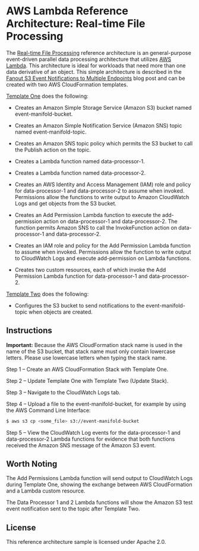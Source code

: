 # AWS Lambda Reference Architecture: Real-time File Processing

The [Real-time File Processing](https://s3.amazonaws.com/awslambda-reference-architectures/file-processing/lambda-refarch-fileprocessing.pdf) reference architecture is an general-purpose event-driven parallel data processing architecture that utilizes [AWS Lambda](https://aws.amazon.com/lambda). This architecture is ideal for workloads that need more than one data derivative of an object. This simple architecture is described in the [Fanout S3 Event Notifications to Multiple Endpoints](https://aws.amazon.com/blogs/compute/fanout-s3-event-notifications-to-multiple-endpoints/) blog post and can be created with two AWS CloudFormation templates.

[Template One](https://s3.amazonaws.com/awslambda-reference-architectures/file-processing/lambda_file_processing.template)
does the following:

-   Creates an Amazon Simple Storage Service (Amazon S3) bucket named event-manifold-bucket.

-   Creates an Amazon Simple Notification Service (Amazon SNS) topic named event-manifold-topic.

-   Creates an Amazon SNS topic policy which permits the S3 bucket to call the
    Publish action on the topic.

-   Creates a Lambda function named data-processor-1.

-   Creates a Lambda function named data-processor-2.

-   Creates an AWS Identity and Access Management (IAM) role and policy for data-processor-1 and data-processor-2 to assume when invoked. Permissions allow the
    functions to write output to Amazon CloudWatch Logs and get objects from
    the S3 bucket.

-   Creates an Add Permission Lambda function to execute the
    add-permission action on data-processor-1 and data-processor-2.
    The function permits Amazon SNS to call the InvokeFunction action on
    data-processor-1 and data-processor-2.

-   Creates an IAM role and policy for the Add Permission Lambda
    function to assume when invoked. Permissions allow the function to
    write output to CloudWatch Logs and execute add-permission on
    Lambda functions.

-   Creates two custom resources, each of which invoke the Add
    Permission Lambda function for data-processor-1 and data-processor-2.

[Template Two](https://s3.amazonaws.com/awslambda-reference-architectures/file-processing/lambda_file_processing_update.template)
does the following:

-   Configures the S3 bucket to send notifications to the
    event-manifold-topic when objects are created.

## Instructions

**Important:** Because the AWS CloudFormation stack name is used in the name of
the S3 bucket, that stack name must only contain lowercase letters. Please use
lowercase letters when typing the stack name.

Step 1 – Create an AWS CloudFormation Stack with Template One.

Step 2 – Update Template One with Template Two (Update Stack).

Step 3 – Navigate to the CloudWatch Logs tab.

Step 4 – Upload a file to the event-manifold-bucket, for example by using the AWS
Command Line Interface:

```bash
$ aws s3 cp <some_file> s3://event-manifold-bucket
```

Step 5 – View the CloudWatch Log events for the data-processor-1 and
data-processor-2 Lambda functions for evidence that both functions
received the Amazon SNS message of the Amazon S3 event.

## Worth Noting

The Add Permissions Lambda function will send output to CloudWatch Logs
during Template One, showing the exchange between AWS CloudFormation and a
Lambda custom resource.

The Data Processor 1 and 2 Lambda functions will show the Amazon S3 test event
notification sent to the topic after Template Two.

## License

This reference architecture sample is licensed under Apache 2.0.

